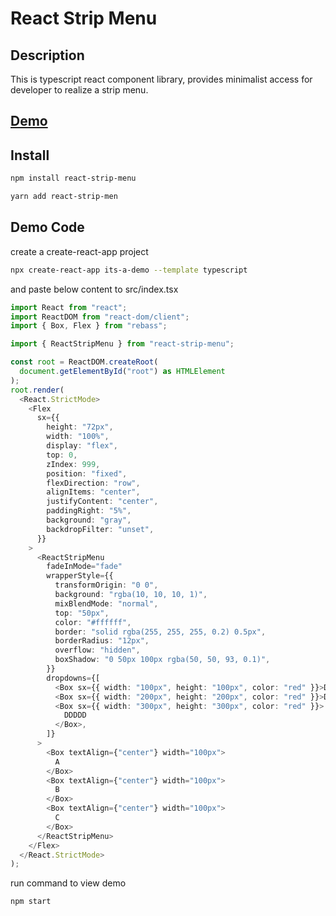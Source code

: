 # React Strip Menu

## Description

This is typescript react component library, provides minimalist access for developer to realize a strip menu.

## [Demo](https://c-ra-zy.github.io/react-strip-menu-demo/)

## Install

```bash
npm install react-strip-menu
```

```bash
yarn add react-strip-men
```

## Demo Code

create a create-react-app project

```bash
npx create-react-app its-a-demo --template typescript
```

and paste below content to src/index.tsx
```typescript
import React from "react";
import ReactDOM from "react-dom/client";
import { Box, Flex } from "rebass";

import { ReactStripMenu } from "react-strip-menu";

const root = ReactDOM.createRoot(
  document.getElementById("root") as HTMLElement
);
root.render(
  <React.StrictMode>
    <Flex
      sx={{
        height: "72px",
        width: "100%",
        display: "flex",
        top: 0,
        zIndex: 999,
        position: "fixed",
        flexDirection: "row",
        alignItems: "center",
        justifyContent: "center",
        paddingRight: "5%",
        background: "gray",
        backdropFilter: "unset",
      }}
    >
      <ReactStripMenu
        fadeInMode="fade"
        wrapperStyle={{
          transformOrigin: "0 0",
          background: "rgba(10, 10, 10, 1)",
          mixBlendMode: "normal",
          top: "50px",
          color: "#ffffff",
          border: "solid rgba(255, 255, 255, 0.2) 0.5px",
          borderRadius: "12px",
          overflow: "hidden",
          boxShadow: "0 50px 100px rgba(50, 50, 93, 0.1)",
        }}
        dropdowns={[
          <Box sx={{ width: "100px", height: "100px", color: "red" }}>D</Box>,
          <Box sx={{ width: "200px", height: "200px", color: "red" }}>DDD</Box>,
          <Box sx={{ width: "300px", height: "300px", color: "red" }}>
            DDDDD
          </Box>,
        ]}
      >
        <Box textAlign={"center"} width="100px">
          A
        </Box>
        <Box textAlign={"center"} width="100px">
          B
        </Box>
        <Box textAlign={"center"} width="100px">
          C
        </Box>
      </ReactStripMenu>
    </Flex>
  </React.StrictMode>
);
```

run command to view demo
```bash
npm start
```